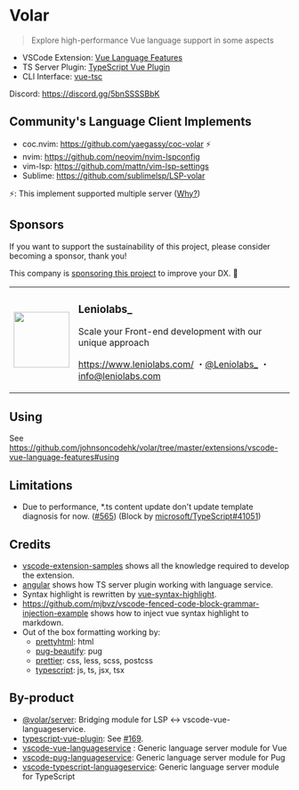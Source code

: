 # Volar

> Explore high-performance Vue language support in some aspects

- VSCode Extension: [Vue Language Features](https://github.com/johnsoncodehk/volar/tree/master/extensions/vscode-vue-language-features)
- TS Server Plugin: [TypeScript Vue Plugin](https://github.com/johnsoncodehk/volar/tree/master/extensions/vscode-typescript-vue-plugin)
- CLI Interface: [vue-tsc](https://github.com/johnsoncodehk/volar/tree/master/packages/vue-tsc)

Discord: https://discord.gg/5bnSSSSBbK

## Community's Language Client Implements

- coc.nvim: https://github.com/yaegassy/coc-volar ⚡
- nvim: https://github.com/neovim/nvim-lspconfig
- vim-lsp: https://github.com/mattn/vim-lsp-settings
- Sublime: https://github.com/sublimelsp/LSP-volar

⚡: This implement supported multiple server ([Why?](https://github.com/johnsoncodehk/volar/discussions/393#discussioncomment-1213736))

## Sponsors

If you want to support the sustainability of this project, please consider becoming a sponsor, thank you!

This company is [sponsoring this project](https://github.com/sponsors/johnsoncodehk) to improve your DX. 💪

<table>
  <tr>
    <td>
      <a href="https://github.com/Leniolabs">
        <img itemprop="image" src="https://github.com/Leniolabs.png" width="100" height="100">
      </a>
    </td>
    <td>
      <h3>Leniolabs_</h3>
      <p>Scale your Front-end development with our unique approach</p>
      <p>
        <a href="https://www.leniolabs.com/">https://www.leniolabs.com/</a>
        ・<a href="https://twitter.com/Leniolabs_">@Leniolabs_</a>
        ・<a href="mailto:info@leniolabs.com">info@leniolabs.com</a>
      </p>
    </td>
  </tr>
</table>

## Using

See https://github.com/johnsoncodehk/volar/tree/master/extensions/vscode-vue-language-features#using

## Limitations

- Due to performance, *.ts content update don't update template diagnosis for now. ([#565](https://github.com/johnsoncodehk/volar/issues/565)) (Block by [microsoft/TypeScript#41051](https://github.com/microsoft/TypeScript/issues/41051))

## Credits

- [vscode-extension-samples](https://github.com/microsoft/vscode-extension-samples) shows all the knowledge required to develop the extension.
- [angular](https://github.com/angular/angular) shows how TS server plugin working with language service.
- Syntax highlight is rewritten by [vue-syntax-highlight](https://github.com/vuejs/vue-syntax-highlight).
- https://github.com/mjbvz/vscode-fenced-code-block-grammar-injection-example shows how to inject vue syntax highlight to markdown.
- Out of the box formatting working by:
  - [prettyhtml](https://github.com/Prettyhtml/prettyhtml): html
  - [pug-beautify](https://github.com/vingorius/pug-beautify): pug
  - [prettier](https://github.com/prettier/prettier): css, less, scss, postcss
  - [typescript](https://github.com/microsoft/TypeScript): js, ts, jsx, tsx

## By-product

- [@volar/server](https://www.npmjs.com/package/@volar/server): Bridging module for LSP <-> vscode-vue-languageservice.
- [typescript-vue-plugin](https://www.npmjs.com/package/typescript-vue-plugin): See [#169](https://github.com/johnsoncodehk/volar/issues/169#issuecomment-832377254).
- [vscode-vue-languageservice](https://www.npmjs.com/package/vscode-vue-languageservice) : Generic language server module for Vue
- [vscode-pug-languageservice](https://www.npmjs.com/package/vscode-pug-languageservice): Generic language server module for Pug
- [vscode-typescript-languageservice](https://www.npmjs.com/package/vscode-typescript-languageservice): Generic language server module for TypeScript
